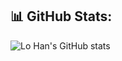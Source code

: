 ## 📊 GitHub Stats:

![Lo Han's GitHub stats](https://github-readme-stats-flax-ten-81.vercel.app/api?username=lo-han&show_icons=true&theme=dark)

